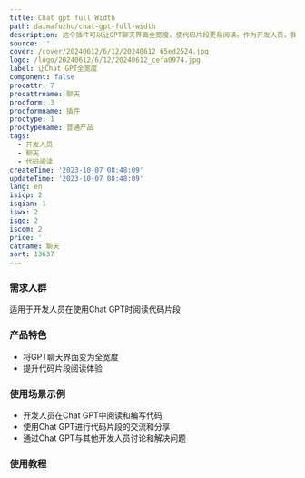 ```yaml
---
title: Chat gpt full Width
path: daimafuzhu/chat-gpt-full-width
description: 这个插件可以让GPT聊天界面全宽度，使代码片段更易阅读。作为开发人员，我经常使用这个工具。
source: ''
cover: /cover/20240612/6/12/20240612_65ed2524.jpg
logo: /logo/20240612/6/12/20240612_cefa0974.jpg
label: 让Chat GPT全宽度
component: false
procattr: 7
procattrname: 聊天
procform: 3
procformname: 插件
proctype: 1
proctypename: 普通产品
tags:
  - 开发人员
  - 聊天
  - 代码阅读
createTime: '2023-10-07 08:48:09'
updateTime: '2023-10-07 08:48:09'
lang: en
isicp: 2
isqian: 1
iswx: 2
isqq: 2
iscom: 2
price: ''
catname: 聊天
sort: 13637
---
```




### 需求人群
适用于开发人员在使用Chat GPT时阅读代码片段

### 产品特色
- 将GPT聊天界面变为全宽度
- 提升代码片段阅读体验

### 使用场景示例
- 开发人员在Chat GPT中阅读和编写代码
- 使用Chat GPT进行代码片段的交流和分享
- 通过Chat GPT与其他开发人员讨论和解决问题

### 使用教程


  

